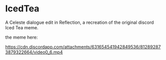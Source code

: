 # IcedTea
A Celeste dialogue edit in Reflection, a recreation of the original discord Iced Tea meme.

the meme here:

https://cdn.discordapp.com/attachments/631654541942849536/812892873879322664/video0_6.mp4